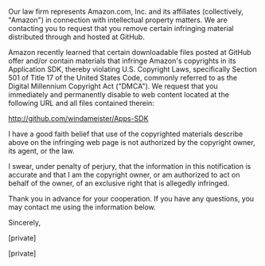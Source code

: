 Our law firm represents Amazon.com, Inc. and its affiliates (collectively, "Amazon") in connection with intellectual property matters. We are contacting you to request that you remove certain infringing material distributed through and hosted at GitHub.

Amazon recently learned that certain downloadable files posted at GitHub offer and/or contain materials that infringe Amazon's copyrights in its Application SDK, thereby violating U.S. Copyright Laws, specifically Section 501 of Title 17 of the United States Code, commonly referred to as the Digital Millennium Copyright Act ("DMCA"). We request that you immediately and permanently disable to web content located at the following URL and all files contained therein: 

http://github.com/windameister/Apps-SDK

I have a good faith belief that use of the copyrighted materials describe above on the infringing web page is not authorized by the copyright owner, its agent, or the law.

I swear, under penalty of perjury, that the information in this notification is accurate and that I am the copyright owner, or am authorized to act on behalf of the owner, of an exclusive right that is allegedly infringed.

Thank you in advance for your cooperation. If you have any questions, you may contact me using the information below.

Sincerely,

[private]

[private]
